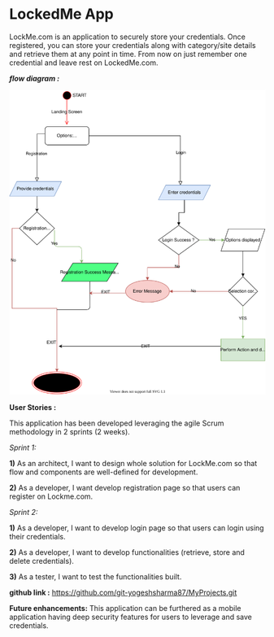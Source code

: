 # LockedMe App
LockMe.com is an application to securely store your credentials. Once registered, you can 
store your credentials along with category/site details and retrieve them at any point in time.
From now on just remember one credential and leave rest on LockedMe.com.  



**_flow diagram :_**

![](LockMe.svg)

**User Stories :**

This application has been developed leveraging the agile Scrum methodology in 2 sprints (2 weeks).

_Sprint 1:_

**1)** As an architect, I want to design whole solution for LockMe.com so that flow and 
components are well-defined for development.

**2)** As a developer, I want develop registration page so that users can register on Lockme.com.

_Sprint 2:_

**1)** As a developer, I want to develop login page so that users can login using their credentials.

**2)** As a developer, I want to develop functionalities (retrieve, store and delete credentials).

**3)** As a tester, I want to test the functionalities built.

**github link :** 
https://github.com/git-yogeshsharma87/MyProjects.git

**Future enhancements:**
This application can be furthered as a mobile application having deep security features for users to leverage 
and save credentials.
